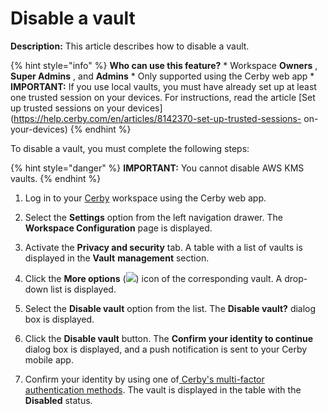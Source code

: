 # Disable a vault

**Description:** This article describes how to disable a vault.

{% hint style="info" %} **Who can use this feature?** * Workspace **Owners** ,
**Super Admins** , and **Admins** * Only supported using the Cerby web app *
**IMPORTANT:** If you use local vaults, you must have already set up at least
one trusted session on your devices. For instructions, read the article [Set
up trusted sessions on your
devices](https://help.cerby.com/en/articles/8142370-set-up-trusted-sessions-
on-your-devices) {% endhint %}

To disable a vault, you must complete the following steps:

{% hint style="danger" %} **IMPORTANT:** You cannot disable AWS KMS vaults. {%
endhint %}

  1. Log in to your [Cerby](https://app.cerby.com/) workspace using the Cerby web app.

  2. Select the **Settings** option from the left navigation drawer. The **Workspace Configuration** page is displayed.

  3. Activate the **Privacy and security** tab. A table with a list of vaults is displayed in the **Vault** **management** section.

  4. Click the **More options** (![](https://downloads.intercomcdn.com/i/o/pc0ldyqu/1248048078/083eeb369ebb4477dcf480f4a793/AD_4nXfjfsmJ5IFnMdV4S4DYV40cLIIQ2pLZ4ffuhose8yIDFAt6MPWWw9NQU9a0dTOTv77HKeS43K2jPKQH-G9OdkzWRgTbYqqPBHag2ZjJkXpq53SzHBNGCdPJvSZALO-afM8B8JmpfB2yM96BjNEVbIx51yR0?expires=1754568000&signature=02b7d80ee208cba044e035635e4f4573443322f270b3058acec402377f6c1f2d&req=dSIjHsl6lYFYUfMW3Hu4gV6JxLpYYw%2FGS4xv89hnbkeFuw3CxxDcgXUO4Bjc%0Afg%3D%3D%0A)) icon of the corresponding vault. A drop-down list is displayed.

  5. Select the **Disable vault** option from the list. The **Disable vault?** dialog box is displayed.

  6. Click the **Disable vault** button. The **Confirm your identity to continue** dialog box is displayed, and a push notification is sent to your Cerby mobile app. 

  7. Confirm your identity by using one of[ Cerby's multi-factor authentication methods](https://help.cerby.com/en/articles/9462605-verify-your-identity-with-cerby-s-mfa-methods). The vault is displayed in the table with the **Disabled** status.

